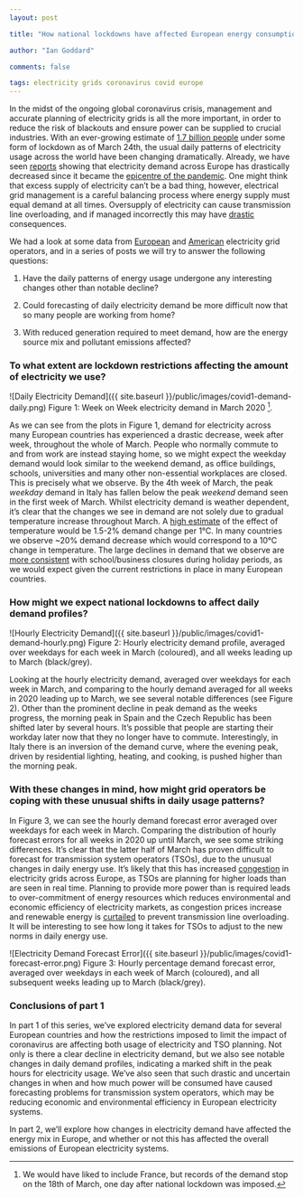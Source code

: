 ```yaml
---
layout: post

title: "How national lockdowns have affected European energy consumption and electricity system planning"

author: "Ian Goddard"

comments: false

tags: electricity grids coronavirus covid europe
---
```


In the midst of the ongoing global coronavirus crisis, management and accurate planning of electricity grids is all the more important, in order to reduce the risk of blackouts and ensure power can be supplied to crucial industries.
With an ever-growing estimate of [1.7 billion people](https://www.theguardian.com/world/2020/mar/24/nearly-20-of-global-population-under-coronavirus-lockdown) under some form of lockdown as of March 24th, the usual daily patterns of electricity usage across the world have been changing dramatically.
Already, we have seen [reports](https://ember-climate.org/project/coronavirus_electricity_demand/) showing that electricity demand across Europe has drastically decreased since it became the [epicentre of the pandemic](https://ember-climate.org/project/coronavirus_electricity_demand/).
One might think that excess supply of electricity can’t be a bad thing, however, electrical grid management is a careful balancing process where energy supply must equal demand at all times.
Oversupply of electricity can cause transmission line overloading, and if managed incorrectly this may have [drastic](https://www.researchgate.net/publication/224311606_Analysis_of_the_blackout_in_Europe_on_November_4_2006) consequences.

We had a look at some data from [European](https://transparency.entsoe.eu/dashboard/show) and [American](https://www.eia.gov/beta/electricity/gridmonitor/dashboard/electric_overview/US48/US48) electricity grid operators, and in a series of posts we will try to answer the following questions:

1) Have the daily patterns of energy usage undergone any interesting changes other than notable decline?

2) Could forecasting of daily electricity demand be more difficult now that so many people are working from home?

3) With reduced generation required to meet demand, how are the energy source mix and pollutant emissions affected?


###  To what extent are lockdown restrictions affecting the amount of electricity we use?

![Daily Electricity Demand]({{ site.baseurl }}/public/images/covid1-demand-daily.png)
Figure 1: Week on Week electricity demand in March 2020 [^1].

[^1]: We would have liked to include France, but records of the demand stop on the 18th of March, one day after national lockdown was imposed.

As we can see from the plots in Figure 1, demand for electricity across many European countries has experienced a drastic decrease, week after week, throughout the whole of March.
People who normally commute to and from work are instead staying home, so we might expect the weekday demand would look similar to the weekend demand, as office buildings, schools, universities and many other non-essential workplaces are closed.
This is precisely what we observe. By the 4th week of March, the peak _weekday_ demand in Italy has fallen below the peak _weekend_ demand seen in the first week of March.
Whilst electricity demand is weather dependent, it’s clear that the changes we see in demand are not solely due to gradual temperature increase throughout March.
A [high estimate](https://iopscience.iop.org/article/10.1088/1748-9326/11/11/114015) of the effect of temperature would be 1.5-2% demand change per 1°C.
In many countries we observe ~20% demand decrease which would correspond to a 10°C change in temperature. The large declines in demand that we observe are [more consistent](https://www.sciencedirect.com/science/article/pii/S0306261918311437) with school/business closures during holiday periods, as we would expect given the current restrictions in place in many European countries.


### How might we expect national lockdowns to affect daily demand profiles?

![Hourly Electricity Demand]({{ site.baseurl }}/public/images/covid1-demand-hourly.png)
Figure 2:  Hourly electricity demand profile, averaged over weekdays for each week in March (coloured), and all weeks leading up to March (black/grey).

Looking at the hourly electricity demand, averaged over weekdays for each week in March, and comparing to the hourly demand averaged for all weeks in 2020 leading up to March, we see several notable differences (see Figure 2).
Other than the prominent decline in peak demand as the weeks progress, the morning peak in Spain and the Czech Republic has been shifted later by several hours.
It’s possible that people are starting their workday later now that they no longer have to commute.
Interestingly, in Italy there is an inversion of the demand curve, where the evening peak, driven by residential lighting, heating, and cooking, is pushed higher than the morning peak.

### With these changes in mind, how might grid operators be coping with these unusual shifts in daily usage patterns?

In Figure 3, we can see the hourly demand forecast error averaged over weekdays for each week in March.
Comparing the distribution of hourly forecast errors for all weeks in 2020 up until March, we see some striking differences.
It’s clear that the latter half of March has proven difficult to forecast for transmission system operators (TSOs), due to the unusual changes in daily energy use.
It’s likely that this has increased [congestion](https://www.nrg.com/insights/energy-education/transmission-congestion---constraints.html) in electricity grids across Europe, as TSOs are planning for higher loads than are seen in real time.
Planning to provide more power than is required leads to over-commitment of energy resources which reduces environmental and economic efficiency of electricity markets, as congestion prices increase and renewable energy is [curtailed](https://leveltenenergy.com/blog/ppa-risk-management/renewable-energy-curtailment/) to prevent transmission line overloading.
It will be interesting to see how long it takes for TSOs to adjust to the new norms in daily energy use.

![Electricity Demand Forecast Error]({{ site.baseurl }}/public/images/covid1-forecast-error.png)
Figure 3: Hourly percentage demand forecast error, averaged over weekdays in each week of March (coloured), and all subsequent weeks leading up to March (black/grey).



### Conclusions of part 1

In part 1 of this series, we’ve explored electricity demand data for several European countries and how the restrictions imposed to limit the impact of coronavirus are affecting both usage of electricity and TSO planning.
Not only is there a clear decline in electricity demand, but we also see notable changes in daily demand profiles, indicating a marked shift in the peak hours for electricity usage.
We’ve also seen that such drastic and uncertain changes in when and how much power will be consumed have caused forecasting problems for transmission system operators, which may be reducing economic and environmental efficiency in European electricity systems.

In part 2, we’ll explore how changes in electricity demand have affected the energy mix in Europe, and whether or not this has affected the overall emissions of European electricity systems.
